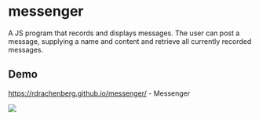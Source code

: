 # messenger
A JS program that records and displays messages. The user can post a message, supplying a name and content and retrieve all currently recorded messages.
## Demo
https://rdrachenberg.github.io/messenger/ - Messenger

![](https://rdrachenberg.github.io/messenger/)
